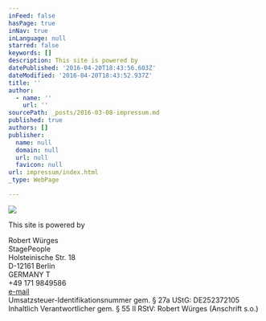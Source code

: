 ```yaml
---
inFeed: false
hasPage: true
inNav: true
inLanguage: null
starred: false
keywords: []
description: This site is powered by
datePublished: '2016-04-20T18:43:56.603Z'
dateModified: '2016-04-20T18:43:52.937Z'
title: ''
author:
  - name: ''
    url: ''
sourcePath: _posts/2016-03-08-impressum.md
published: true
authors: []
publisher:
  name: null
  domain: null
  url: null
  favicon: null
url: impressum/index.html
_type: WebPage

---
```

![](https://s3-us-west-2.amazonaws.com/the-grid-img/p/a96447b6fcea48ea2c42326018e5579a7fcba967.jpg)

This site is powered by

Robert Würges   
StagePeople  
Holsteinische Str. 18   
D-12161 Berlin   
GERMANY T   
+49 171 9849586   
[e-mail][0]  
Umsatzsteuer-Identifikationsnummer gem. § 27a UStG: DE252372105   
Inhaltlich Verantwortlicher gem. § 55 II RStV: Robert Würges (Anschrift s.o.) 

[0]: http://www.stagepeople.com/